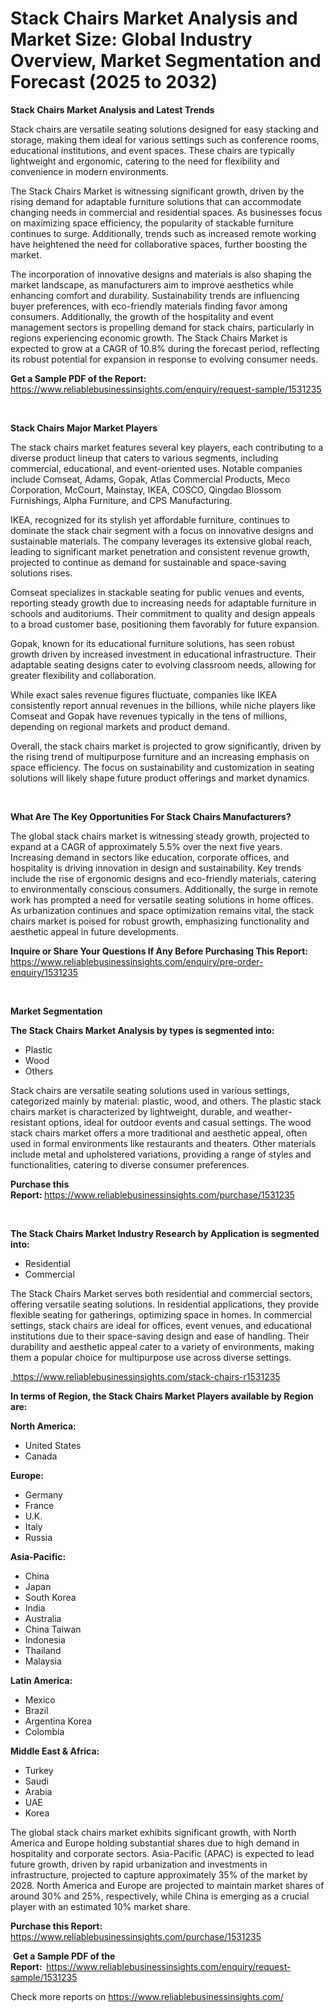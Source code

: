 <p><h1>Stack Chairs Market Analysis and Market Size: Global Industry Overview, Market Segmentation and Forecast (2025 to 2032)</h1></p><p><strong>Stack Chairs Market Analysis and Latest Trends</strong></p>
<p><p>Stack chairs are versatile seating solutions designed for easy stacking and storage, making them ideal for various settings such as conference rooms, educational institutions, and event spaces. These chairs are typically lightweight and ergonomic, catering to the need for flexibility and convenience in modern environments. </p><p>The Stack Chairs Market is witnessing significant growth, driven by the rising demand for adaptable furniture solutions that can accommodate changing needs in commercial and residential spaces. As businesses focus on maximizing space efficiency, the popularity of stackable furniture continues to surge. Additionally, trends such as increased remote working have heightened the need for collaborative spaces, further boosting the market.</p><p>The incorporation of innovative designs and materials is also shaping the market landscape, as manufacturers aim to improve aesthetics while enhancing comfort and durability. Sustainability trends are influencing buyer preferences, with eco-friendly materials finding favor among consumers. Additionally, the growth of the hospitality and event management sectors is propelling demand for stack chairs, particularly in regions experiencing economic growth. The Stack Chairs Market is expected to grow at a CAGR of 10.8% during the forecast period, reflecting its robust potential for expansion in response to evolving consumer needs.</p></p>
<p><strong>Get a Sample PDF of the Report:&nbsp;</strong> <a href="https://www.reliablebusinessinsights.com/enquiry/request-sample/1531235?utm_campaign=1996&utm_medium=2&utm_source=Github&utm_content=ia&utm_term=06022025&utm_id=stack-chairs">https://www.reliablebusinessinsights.com/enquiry/request-sample/1531235</a></p>
<p>&nbsp;</p>
<p><strong>Stack Chairs Major Market Players</strong></p>
<p><p>The stack chairs market features several key players, each contributing to a diverse product lineup that caters to various segments, including commercial, educational, and event-oriented uses. Notable companies include Comseat, Adams, Gopak, Atlas Commercial Products, Meco Corporation, McCourt, Mainstay, IKEA, COSCO, Qingdao Blossom Furnishings, Alpha Furniture, and CPS Manufacturing.</p><p>IKEA, recognized for its stylish yet affordable furniture, continues to dominate the stack chair segment with a focus on innovative designs and sustainable materials. The company leverages its extensive global reach, leading to significant market penetration and consistent revenue growth, projected to continue as demand for sustainable and space-saving solutions rises.</p><p>Comseat specializes in stackable seating for public venues and events, reporting steady growth due to increasing needs for adaptable furniture in schools and auditoriums. Their commitment to quality and design appeals to a broad customer base, positioning them favorably for future expansion.</p><p>Gopak, known for its educational furniture solutions, has seen robust growth driven by increased investment in educational infrastructure. Their adaptable seating designs cater to evolving classroom needs, allowing for greater flexibility and collaboration.</p><p>While exact sales revenue figures fluctuate, companies like IKEA consistently report annual revenues in the billions, while niche players like Comseat and Gopak have revenues typically in the tens of millions, depending on regional markets and product demand.</p><p>Overall, the stack chairs market is projected to grow significantly, driven by the rising trend of multipurpose furniture and an increasing emphasis on space efficiency. The focus on sustainability and customization in seating solutions will likely shape future product offerings and market dynamics.</p></p>
<p>&nbsp;</p>
<p><strong>What Are The Key Opportunities For Stack Chairs Manufacturers?</strong></p>
<p><p>The global stack chairs market is witnessing steady growth, projected to expand at a CAGR of approximately 5.5% over the next five years. Increasing demand in sectors like education, corporate offices, and hospitality is driving innovation in design and sustainability. Key trends include the rise of ergonomic designs and eco-friendly materials, catering to environmentally conscious consumers. Additionally, the surge in remote work has prompted a need for versatile seating solutions in home offices. As urbanization continues and space optimization remains vital, the stack chairs market is poised for robust growth, emphasizing functionality and aesthetic appeal in future developments.</p></p>
<p><strong>Inquire or Share Your Questions If Any Before Purchasing This Report:</strong> <a href="https://www.reliablebusinessinsights.com/enquiry/pre-order-enquiry/1531235?utm_campaign=1996&utm_medium=2&utm_source=Github&utm_content=ia&utm_term=06022025&utm_id=stack-chairs">https://www.reliablebusinessinsights.com/enquiry/pre-order-enquiry/1531235</a></p>
<p>&nbsp;</p>
<p><strong>Market Segmentation</strong></p>
<p><strong>The Stack Chairs Market Analysis by types is segmented into:</strong></p>
<p><ul><li>Plastic</li><li>Wood</li><li>Others</li></ul></p>
<p><p>Stack chairs are versatile seating solutions used in various settings, categorized mainly by material: plastic, wood, and others. The plastic stack chairs market is characterized by lightweight, durable, and weather-resistant options, ideal for outdoor events and casual settings. The wood stack chairs market offers a more traditional and aesthetic appeal, often used in formal environments like restaurants and theaters. Other materials include metal and upholstered variations, providing a range of styles and functionalities, catering to diverse consumer preferences.</p></p>
<p><strong>Purchase this Report:&nbsp;</strong><a href="https://www.reliablebusinessinsights.com/purchase/1531235?utm_campaign=1996&utm_medium=2&utm_source=Github&utm_content=ia&utm_term=06022025&utm_id=stack-chairs">https://www.reliablebusinessinsights.com/purchase/1531235</a></p>
<p>&nbsp;</p>
<p><strong>The Stack Chairs Market Industry Research by Application is segmented into:</strong></p>
<p><ul><li>Residential</li><li>Commercial</li></ul></p>
<p><p>The Stack Chairs Market serves both residential and commercial sectors, offering versatile seating solutions. In residential applications, they provide flexible seating for gatherings, optimizing space in homes. In commercial settings, stack chairs are ideal for offices, event venues, and educational institutions due to their space-saving design and ease of handling. Their durability and aesthetic appeal cater to a variety of environments, making them a popular choice for multipurpose use across diverse settings.</p></p>
<p><a href="https://www.reliablebusinessinsights.com/stack-chairs-r1531235?utm_campaign=1996&utm_medium=2&utm_source=Github&utm_content=ia&utm_term=06022025&utm_id=stack-chairs">&nbsp;https://www.reliablebusinessinsights.com/stack-chairs-r1531235</a></p>
<p><strong>In terms of Region, the Stack Chairs Market Players available by Region are:</strong></p>
<p>
    <p> <strong> North America: </strong>
        <ul>
            <li>United States</li>
            <li>Canada</li>
        </ul>
        </p> 
    <p> <strong> Europe: </strong>
        <ul>
            <li>Germany</li>
            <li>France</li>
            <li>U.K.</li>
            <li>Italy</li>
            <li>Russia</li>
        </ul>
        </p> 
    <p> <strong> Asia-Pacific: </strong>
        <ul>
            <li>China</li>
            <li>Japan</li>
            <li>South Korea</li>
            <li>India</li>
            <li>Australia</li>
            <li>China Taiwan</li>
            <li>Indonesia</li>
            <li>Thailand</li>
            <li>Malaysia</li>
        </ul>
        </p> 
    <p> <strong> Latin America: </strong>
        <ul>
            <li>Mexico</li>
            <li>Brazil</li>
            <li>Argentina Korea</li>
            <li>Colombia</li>
        </ul>
        </p> 
    <p> <strong> Middle East & Africa: </strong>
        <ul>
            <li>Turkey</li>
            <li>Saudi</li>
            <li>Arabia</li>
            <li>UAE</li>
            <li>Korea</li>
        </ul>
    </p>
    </p>
<p><p>The global stack chairs market exhibits significant growth, with North America and Europe holding substantial shares due to high demand in hospitality and corporate sectors. Asia-Pacific (APAC) is expected to lead future growth, driven by rapid urbanization and investments in infrastructure, projected to capture approximately 35% of the market by 2028. North America and Europe are projected to maintain market shares of around 30% and 25%, respectively, while China is emerging as a crucial player with an estimated 10% market share.</p></p>
<p><strong>Purchase this Report: </strong><a href="https://www.reliablebusinessinsights.com/purchase/1531235?utm_campaign=1996&utm_medium=2&utm_source=Github&utm_content=ia&utm_term=06022025&utm_id=stack-chairs">https://www.reliablebusinessinsights.com/purchase/1531235</a></p>
<p>&nbsp;<strong>Get a Sample PDF of the Report:&nbsp;&nbsp;</strong><a href="https://www.reliablebusinessinsights.com/enquiry/request-sample/1531235?utm_campaign=1996&utm_medium=2&utm_source=Github&utm_content=ia&utm_term=06022025&utm_id=stack-chairs">https://www.reliablebusinessinsights.com/enquiry/request-sample/1531235</a></p>
<p><strong></strong></p>
<p>Check more reports on <a href="https://www.reliablebusinessinsights.com/?utm_campaign=1996&utm_medium=2&utm_source=Github&utm_content=ia&utm_term=06022025&utm_id=stack-chairs">https://www.reliablebusinessinsights.com/</a></p>